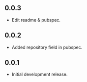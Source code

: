 ## 0.0.3

* Edit readme & pubspec.

## 0.0.2

* Added repository field in pubspec.

## 0.0.1

* Initial development release.
